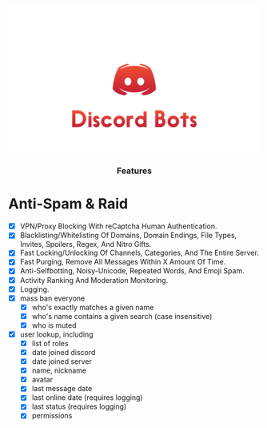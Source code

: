 ![Meoji Is Great!](https://raw.githubusercontent.com/Meoji/Branding/master/banners/discord_bots.png?raw=true)
<h3 align="center">Features<br></h3>

# Anti-Spam & Raid

- [x] VPN/Proxy Blocking With reCaptcha Human Authentication.
- [x] Blacklisting/Whitelisting Of Domains, Domain Endings, File Types, Invites, Spoilers, Regex, And Nitro Gifts.
- [x] Fast Locking/Unlocking Of Channels, Categories, And The Entire Server.
- [x] Fast Purging, Remove All Messages Within X Amount Of Time.
- [x] Anti-Selfbotting, Noisy-Unicode, Repeated Words, And Emoji Spam.
- [x] Activity Ranking And Moderation Monitoring.
 - [x] Logging.
- [x] mass ban everyone
    - [x] who's exactly matches a given name
    - [x] who's name contains a given search (case insensitive)
    - [x] who is muted
 - [x] user lookup, including
    - [x] list of roles
    - [x] date joined discord
    - [x] date joined server
    - [x] name, nickname
    - [x] avatar
    - [x] last message date
    - [x] last online date (requires logging)
    - [x] last status (requires logging)
    - [x] permissions
